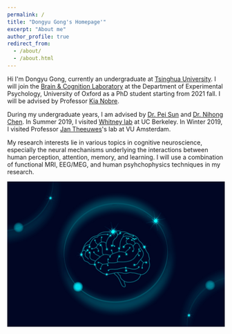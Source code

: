 ```yaml
---
permalink: /
title: "Dongyu Gong's Homepage'"
excerpt: "About me"
author_profile: true
redirect_from: 
  - /about/
  - /about.html
---
```

Hi I'm Dongyu Gong, currently an undergraduate at [Tsinghua University](tsinghua.edu.cn). I will join the [Brain & Cognition Laboratory](http://www.brainandcognition.org/) at the Department of Experimental Psychology, University of Oxford as a PhD student starting from 2021 fall. I will be advised by Professor [Kia Nobre](https://www.psy.ox.ac.uk/team/kia-nobre-1).

During my undergraduate years, I am advised by [Dr. Pei Sun](http://www.psych.tsinghua.edu.cn/xlxxen/info/1073/1132.htm) and [Dr. Nihong Chen](http://www.psych.tsinghua.edu.cn/xlxxen/info/1072/1100.htm). In Summer 2019, I visited [Whitney lab]() at UC Berkeley. In Winter 2019, I visited Professor [Jan Theeuwes](https://www.vupsy.nl/staff-members/jan-theeuwes/)'s lab at VU Amsterdam.

My research interests lie in various topics in cognitive neuroscience, especially the neural mechanisms underlying the interactions between human perception, attention, memory, and learning. I will use a combination of functional MRI, EEG/MEG, and human psyhchophysics techniques in my research.

![Brain](/images/brain.jpg)
